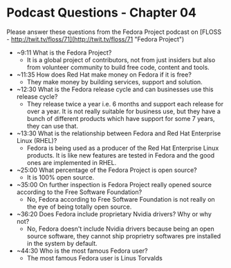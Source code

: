 # Podcast Questions - Chapter 04

Please answer these questions from the Fedora Project podcast on [FLOSS - http://twit.tv/floss/71](http://twit.tv/floss/71 "Fedora Project")

* ~9:11 What is the Fedora Project?
  * It is a global project of contributors, not from just insiders but also from volunteer community to build free code, content and tools.
* ~11:35 How does Red Hat make money on Fedora if it is free?
  * They make money by building services, support and solution.
* ~12:30 What is the Fedora release cycle and can businesses use this release cycle?
  * They release twice a year i.e. 6 months and support each release for over a year. It is not really suitable for business use, but they have a bunch of different products which have support for some 7 years, they can use that. 
* ~13:30 What is the relationship between Fedora and Red Hat Enterprise Linux (RHEL)?
  * Fedora is being used as a producer of the Red Hat Enterprise Linux products. It is like new features are tested in Fedora and the good ones are implemented in RHEL.
* ~25:00 What percentage of the Fedora Project is open source?
  * It is 100% open source.
* ~35:00 On further inspection is Fedora Project really opened source according to the Free Software Foundation?
  * No, Fedora according to Free Software Foundation is not really on the eye of being totally open source.
* ~36:20 Does Fedora include proprietary Nvidia drivers? Why or why not?
  * No, Fedora doesn't include Nvidia drivers because being an open source software, they cannot ship proprietry softwares pre installed in the system by default.
* ~44:30 Who is the most famous Fedora user?
  * The most famous Fedora user is Linus Torvalds
